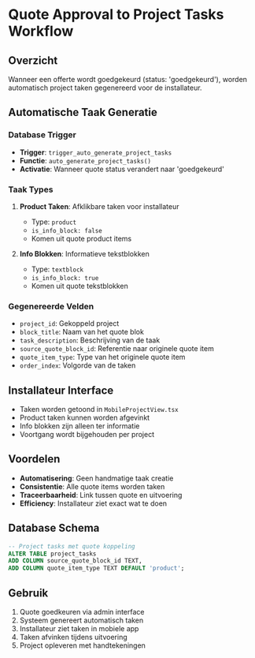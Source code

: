 # Quote Approval to Project Tasks Workflow

## Overzicht
Wanneer een offerte wordt goedgekeurd (status: 'goedgekeurd'), worden automatisch project taken gegenereerd voor de installateur.

## Automatische Taak Generatie

### Database Trigger
- **Trigger**: `trigger_auto_generate_project_tasks`
- **Functie**: `auto_generate_project_tasks()`
- **Activatie**: Wanneer quote status verandert naar 'goedgekeurd'

### Taak Types
1. **Product Taken**: Afklikbare taken voor installateur
   - Type: `product`
   - `is_info_block: false`
   - Komen uit quote product items

2. **Info Blokken**: Informatieve tekstblokken
   - Type: `textblock` 
   - `is_info_block: true`
   - Komen uit quote tekstblokken

### Gegenereerde Velden
- `project_id`: Gekoppeld project
- `block_title`: Naam van het quote blok
- `task_description`: Beschrijving van de taak
- `source_quote_block_id`: Referentie naar originele quote item
- `quote_item_type`: Type van het originele quote item
- `order_index`: Volgorde van de taken

## Installateur Interface
- Taken worden getoond in `MobileProjectView.tsx`
- Product taken kunnen worden afgevinkt
- Info blokken zijn alleen ter informatie
- Voortgang wordt bijgehouden per project

## Voordelen
- **Automatisering**: Geen handmatige taak creatie
- **Consistentie**: Alle quote items worden taken
- **Traceerbaarheid**: Link tussen quote en uitvoering
- **Efficiency**: Installateur ziet exact wat te doen

## Database Schema
```sql
-- Project tasks met quote koppeling
ALTER TABLE project_tasks 
ADD COLUMN source_quote_block_id TEXT,
ADD COLUMN quote_item_type TEXT DEFAULT 'product';
```

## Gebruik
1. Quote goedkeuren via admin interface
2. Systeem genereert automatisch taken
3. Installateur ziet taken in mobiele app
4. Taken afvinken tijdens uitvoering
5. Project opleveren met handtekeningen